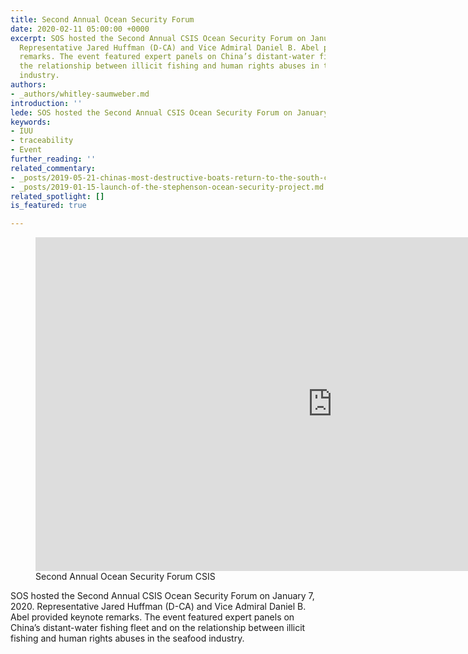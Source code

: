 ```yaml
---
title: Second Annual Ocean Security Forum
date: 2020-02-11 05:00:00 +0000
excerpt: SOS hosted the Second Annual CSIS Ocean Security Forum on January 7, 2020.
  Representative Jared Huffman (D-CA) and Vice Admiral Daniel B. Abel provided keynote
  remarks. The event featured expert panels on China’s distant-water fishing and on
  the relationship between illicit fishing and human rights abuses in the seafood
  industry.
authors:
- _authors/whitley-saumweber.md
introduction: ''
lede: SOS hosted the Second Annual CSIS Ocean Security Forum on January 7, 2020.
keywords:
- IUU
- traceability
- Event
further_reading: ''
related_commentary:
- _posts/2019-05-21-chinas-most-destructive-boats-return-to-the-south-china-sea.md
- _posts/2019-01-15-launch-of-the-stephenson-ocean-security-project.md
related_spotlight: []
is_featured: true

---
```

<figure class="post-feature-video">

<div class="video-wrapper"><iframe width="949" height="534" src="https://www.youtube.com/embed/db_JL31sdoE" frameborder="0" allow="accelerometer; autoplay; encrypted-media; gyroscope; picture-in-picture" allowfullscreen></iframe>

</div>

<figcaption class="img-caption">Second Annual Ocean Security Forum <span class="img-caption__source">CSIS</span></figcaption>

</figure>

SOS hosted the Second Annual CSIS Ocean Security Forum on January 7, 2020. Representative Jared Huffman (D-CA) and Vice Admiral Daniel B. Abel provided keynote remarks. The event featured expert panels on China’s distant-water fishing fleet and on the relationship between illicit fishing and human rights abuses in the seafood industry.